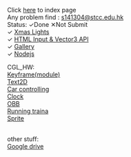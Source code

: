 Click <a href="https://rickylok927.github.io/3W3D_HW/index.html">here</a> to index page
<br>
Any problem find : <a href="s141304@stcc.edu.hk">s141304@stcc.edu.hk</a>
<br>
Status: ✓Done ✕Not Submit
<br>
✓ <a href="https://rickylok927.github.io/3W3D_HW/HW/HW1.html">Xmas Lights</a>
<br>
✓ <a href="https://rickylok927.github.io/3W3D_HW/HW/HW2.html">HTML Input & Vector3 API</a>
<br>
✓ <a href="https://rickylok927.github.io/3W3D_HW/HW/HW3.html">Gallery</a>
<br>
✓ <a href="https://rickylok927.github.io/3W3D_HW/HW/HW5/HW5.html">Nodejs</a>

CGL_HW:
<br>
<a href="https://rickylok927.github.io/3W3D_HW/CGL_HW/module_keyframe/main.html">Keyframe(module)</a>
<br>
<a href="https://rickylok927.github.io/3W3D_HW/CGL_HW/text2D/min3/main-3.html">Text2D</a>
<br>
<a href="https://rickylok927.github.io/3W3D_HW/CGL_HW/car.html">Car controlling</a>
<br>
<a href="https://rickylok927.github.io/3W3D_HW/CGL_HW/clock.html">Clock</a>
<br>
<a href="https://rickylok927.github.io/3W3D_HW/CGL_HW/OBB.html">OBB</a>
<br>
<a href="https://rickylok927.github.io/3W3D_HW/CGL_HW/running_train.html">Running traina</a>
<br>
<a href="https://rickylok927.github.io/3W3D_HW/CGL_HW/sprite.html">Sprite</a>
<br>

<br>
other stuff:
<br>
<a href="https://drive.google.com/drive/u/1/folders/1ulkBt7vBSbE6Dk2KLJbd5VewICj9sObk">Google drive</a>

